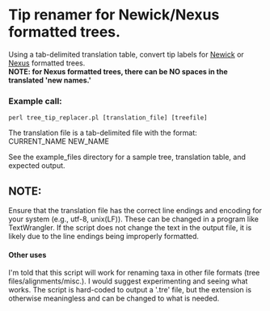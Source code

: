 # Tip renamer for Newick/Nexus formatted trees.

Using a tab-delimited translation table, convert tip labels for [Newick](http://evolution.genetics.washington.edu/phylip/newicktree.html) or [Nexus](https://en.wikipedia.org/wiki/Nexus_file) formatted trees.  
**NOTE: for Nexus formatted trees, there can be NO spaces in the translated 'new names.'**

### Example call: 
    perl tree_tip_replacer.pl [translation_file] [treefile] 

The translation file is a tab-delimited file with the format:  
CURRENT\_NAME	NEW\_NAME

See the example_files directory for a sample tree, translation table, and expected output.

## NOTE: 
Ensure that the translation file has the correct line endings and encoding for your system (e.g., utf-8, unix(LF)). These can be changed in a program like TextWrangler. If the script does not change the text in the output file, it is likely due to the line endings being improperly formatted. 

#### Other uses
I'm told that this script will work for renaming taxa in other file formats (tree files/alignments/misc.). I would suggest experimenting and seeing what works. The script is hard-coded to output a '.tre' file, but the extension is otherwise meaningless and can be changed to what is needed. 

